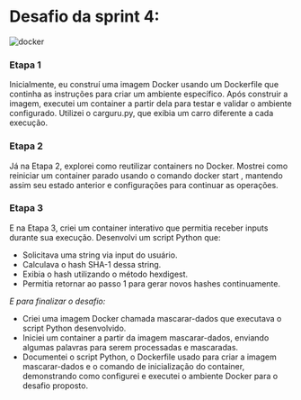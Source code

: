 # Desafio da sprint 4: 

![docker](https://www.docker.com/wp-content/uploads/2021/09/Moby-Group-4-1110x747.jpeg)

### Etapa 1
Inicialmente, eu construí uma imagem Docker usando um Dockerfile que continha as instruções para criar um ambiente específico. Após construir a imagem, executei um container a partir dela para testar e validar o ambiente configurado. Utilizei o carguru.py, que exibia um carro diferente a cada execução.

### Etapa 2
Já na Etapa 2, explorei como reutilizar containers no Docker. Mostrei como reiniciar um container parado usando o comando docker start <container-id>, mantendo assim seu estado anterior e configurações para continuar as operações.

### Etapa 3
E na Etapa 3, criei um container interativo que permitia receber inputs durante sua execução. Desenvolvi um script Python que:

- Solicitava uma string via input do usuário.
- Calculava o hash SHA-1 dessa string.
- Exibia o hash utilizando o método hexdigest.
- Permitia retornar ao passo 1 para gerar novos hashes continuamente.

_E para finalizar o desafio:_ 

- Criei uma imagem Docker chamada mascarar-dados que executava o script Python desenvolvido.
- Iniciei um container a partir da imagem mascarar-dados, enviando algumas palavras para serem processadas e mascaradas.
- Documentei o script Python, o Dockerfile usado para criar a imagem mascarar-dados e o comando de inicialização do container, demonstrando como configurei e executei o ambiente Docker para o desafio proposto.
